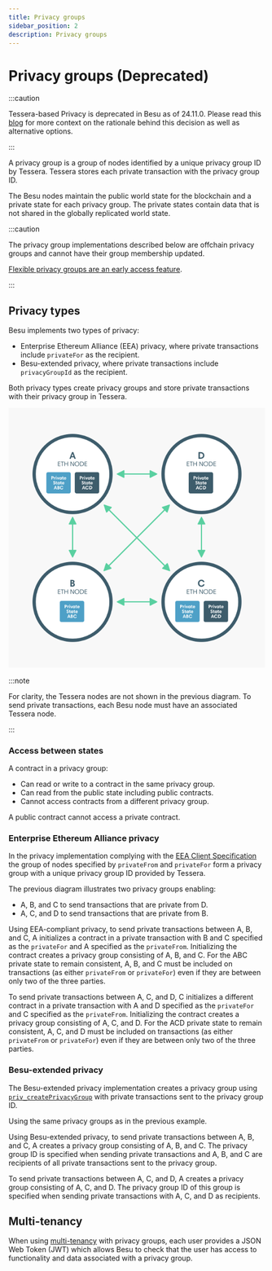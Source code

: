 ```yaml
---
title: Privacy groups
sidebar_position: 2
description: Privacy groups
---
```


# Privacy groups (Deprecated)

:::caution

Tessera-based Privacy is deprecated in Besu as of 24.11.0. Please read this [blog](https://www.lfdecentralizedtrust.org/blog/sunsetting-tessera-and-simplifying-hyperledger-besu) for more context on the rationale behind this decision as well as alternative options.

:::

A privacy group is a group of nodes identified by a unique privacy group ID by Tessera. Tessera stores each private transaction with the privacy group ID.

The Besu nodes maintain the public world state for the blockchain and a private state for each privacy group. The private states contain data that is not shared in the globally replicated world state.

:::caution

The privacy group implementations described below are offchain privacy groups and cannot have their group membership updated.

[Flexible privacy groups are an early access feature](flexible-privacy.md).

:::

## Privacy types

Besu implements two types of privacy:

- Enterprise Ethereum Alliance (EEA) privacy, where private transactions include `privateFor` as the recipient.
- Besu-extended privacy, where private transactions include `privacyGroupId` as the recipient.

Both privacy types create privacy groups and store private transactions with their privacy group in Tessera.

<p align="center">

![Privacy Groups](../../../assets/images/PrivacyGroups.png)

</p>

:::note

For clarity, the Tessera nodes are not shown in the previous diagram. To send private transactions, each Besu node must have an associated Tessera node.

:::

### Access between states

A contract in a privacy group:

- Can read or write to a contract in the same privacy group.
- Can read from the public state including public contracts.
- Cannot access contracts from a different privacy group.

A public contract cannot access a private contract.

### Enterprise Ethereum Alliance privacy

In the privacy implementation complying with the [EEA Client Specification](https://entethalliance.org/technical-documents/) the group of nodes specified by `privateFrom` and `privateFor` form a privacy group with a unique privacy group ID provided by Tessera.

The previous diagram illustrates two privacy groups enabling:

- A, B, and C to send transactions that are private from D.
- A, C, and D to send transactions that are private from B.

Using EEA-compliant privacy, to send private transactions between A, B, and C, A initializes a contract in a private transaction with B and C specified as the `privateFor` and A specified as the `privateFrom`. Initializing the contract creates a privacy group consisting of A, B, and C. For the ABC private state to remain consistent, A, B, and C must be included on transactions (as either `privateFrom` or `privateFor`) even if they are between only two of the three parties.

To send private transactions between A, C, and D, C initializes a different contract in a private transaction with A and D specified as the `privateFor` and C specified as the `privateFrom`. Initializing the contract creates a privacy group consisting of A, C, and D. For the ACD private state to remain consistent, A, C, and D must be included on transactions (as either `privateFrom` or `privateFor`) even if they are between only two of the three parties.

### Besu-extended privacy

The Besu-extended privacy implementation creates a privacy group using [`priv_createPrivacyGroup`](../../../public-networks/reference/api/index.md#priv_createprivacygroup) with private transactions sent to the privacy group ID.

Using the same privacy groups as in the previous example.

Using Besu-extended privacy, to send private transactions between A, B, and C, A creates a privacy group consisting of A, B, and C. The privacy group ID is specified when sending private transactions and A, B, and C are recipients of all private transactions sent to the privacy group.

To send private transactions between A, C, and D, A creates a privacy group consisting of A, C, and D. The privacy group ID of this group is specified when sending private transactions with A, C, and D as recipients.

## Multi-tenancy

When using [multi-tenancy](multi-tenancy.md) with privacy groups, each user provides a JSON Web Token (JWT) which allows Besu to check that the user has access to functionality and data associated with a privacy group.
